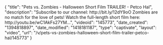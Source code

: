 {
    "title": "Pets vs. Zombies - Halloween Short Film TRAILER! - Petco Hal",
    "description": "Subscribe to our channel: http:\/\/bit.ly\/12dY9oO Zombies are no match for the love of pets! Watch the full-length short film here: http:\/\/youtu.be\/wC1AkFs27YM...",
    "videoid": "145773",
    "date_created": "1394818897",
    "date_modified": "1418181187",
    "type": "captivate",
    "layout": "video",
    "url": "\/v\/pets-vs-zombies-halloween-short-film-trailer-petco-hal\/145773"
}
